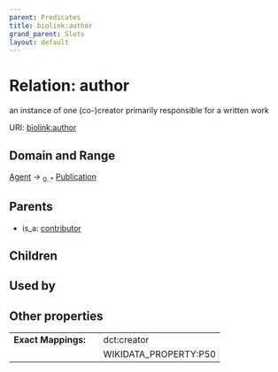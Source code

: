 ```yaml
---
parent: Predicates
title: biolink:author
grand_parent: Slots
layout: default
---
```


# Relation: author


an instance of one (co-)creator primarily responsible for a written work

URI: [biolink:author](https://w3id.org/biolink/author)

## Domain and Range

[Agent](Agent.md) ->  <sub>0..\*</sub> [Publication](Publication.md)

## Parents

 *  is_a: [contributor](contributor.md)

## Children


## Used by


## Other properties

|  |  |  |
| --- | --- | --- |
| **Exact Mappings:** | | dct:creator |
|  | | WIKIDATA_PROPERTY:P50 |

